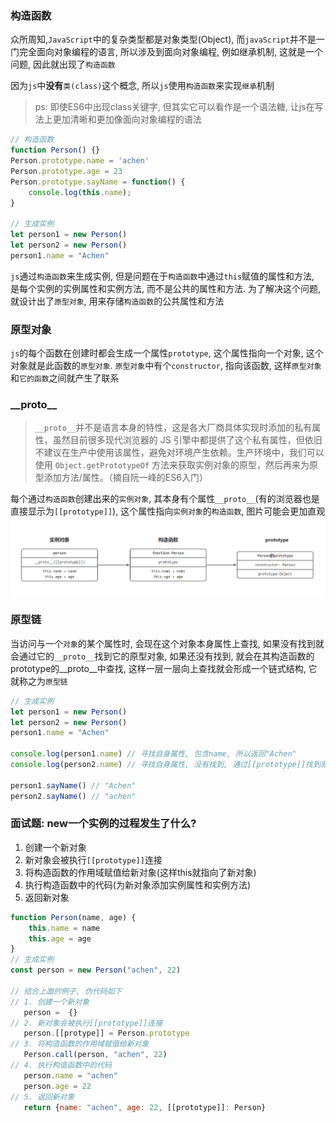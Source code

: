 ### 构造函数

众所周知,`JavaScript`中的复杂类型都是对象类型(Object), 而`javaScript`并不是一门完全面向对象编程的语言, 所以涉及到面向对象编程, 例如继承机制, 这就是一个问题, 因此就出现了`构造函数`

因为`js`中**没有**`类(class)`这个概念, 所以`js`使用`构造函数`来实现`继承`机制
> ps: 即使ES6中出现class关键字, 但其实它可以看作是一个语法糖, 让js在写法上更加清晰和更加像面向对象编程的语法

```js
// 构造函数
function Person() {}
Person.prototype.name = 'achen'
Person.prototype.age = 23
Person.prototype.sayName = function() {
    console.log(this.name);
}

// 生成实例
let person1 = new Person()
let person2 = new Person()
person1.name = "Achen"
```
`js`通过`构造函数`来生成实例, 但是问题在于`构造函数`中通过`this`赋值的属性和方法, 是每个实例的实例属性和实例方法, 而不是公共的属性和方法. 为了解决这个问题, 就设计出了`原型对象`, 用来存储`构造函数`的公共属性和方法
### 原型对象

`js`的每个函数在创建时都会生成一个属性`prototype`, 这个属性指向一个对象, 这个对象就是此函数的`原型对象`. `原型对象`中有个`constructor`, 指向该函数, 这样`原型对象`和`它的函数`之间就产生了联系

### \_\_proto\_\_
> `__proto__`并不是语言本身的特性，这是各大厂商具体实现时添加的私有属性，虽然目前很多现代浏览器的 JS 引擎中都提供了这个私有属性，但依旧不建议在生产中使用该属性，避免对环境产生依赖。生产环境中，我们可以使用 `Object.getPrototypeOf` 方法来获取实例对象的原型，然后再来为原型添加方法/属性。（摘自阮一峰的ES6入门）

每个通过`构造函数`创建出来的`实例对象`, 其本身有个属性`__proto__`(有的浏览器也是直接显示为`[[prototype]]`), 这个属性指向`实例对象`的`构造函数`, 图片可能会更加直观
![](../images/js-prototype-1.png)

### 原型链
当访问与一个`对象`的某个属性时, 会现在这个对象本身属性上查找, 如果没有找到就会通过它的`__proto__`找到它的原型对象, 如果还没有找到, 就会在其构造函数的prototype的__proto__中查找, 这样一层一层向上查找就会形成一个链式结构, 它就称之为`原型链`
```js
// 生成实例
let person1 = new Person()
let person2 = new Person()
person1.name = "Achen"

console.log(person1.name) // 寻找自身属性, 包含name, 所以返回"Achen"
console.log(person2.name) // 寻找自身属性, 没有找到, 通过[[prototype]]找到原型对象, 包含name, 返回"achen"

person1.sayName() // "Achen"
person2.sayName() // "achen"
```

### 面试题: new一个实例的过程发生了什么?
1. 创建一个新对象
2. 新对象会被执行`[[prototype]]`连接
3. 将构造函数的作用域赋值给新对象(这样this就指向了新对象)
4. 执行构造函数中的代码(为新对象添加实例属性和实例方法)
5. 返回新对象

```js
function Person(name, age) {
    this.name = name
    this.age = age
}
// 生成实例
const person = new Person("achen", 22)

// 结合上面的例子, 伪代码如下
// 1. 创建一个新对象 
   person =  {}
// 2. 新对象会被执行[[prototype]]连接 
   person.[[protype]] = Person.prototype
// 3. 将构造函数的作用域赋值给新对象
   Person.call(person, "achen", 22)
// 4. 执行构造函数中的代码
   person.name = "achen"
   person.age = 22
// 5. 返回新对象
   return {name: "achen", age: 22, [[prototype]]: Person}

```